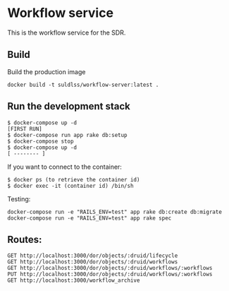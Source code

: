 # Workflow service

This is the workflow service for the SDR.

## Build
Build the production image
```
docker build -t suldlss/workflow-server:latest .
```

## Run the development stack
```
$ docker-compose up -d
[FIRST RUN]
$ docker-compose run app rake db:setup
$ docker-compose stop
$ docker-compose up -d
[ -------- ]
```

If you want to connect to the container:
```
$ docker ps (to retrieve the container id)
$ docker exec -it (container id) /bin/sh
```

Testing:

```
docker-compose run -e "RAILS_ENV=test" app rake db:create db:migrate
docker-compose run -e "RAILS_ENV=test" app rake spec
```

## Routes:
```
GET http://localhost:3000/dor/objects/:druid/lifecycle
GET http://localhost:3000/dor/objects/:druid/workflows
GET http://localhost:3000/dor/objects/:druid/workflows/:workflows
PUT http://localhost:3000/dor/objects/:druid/workflows/:workflows
GET http://localhost:3000/workflow_archive
```
